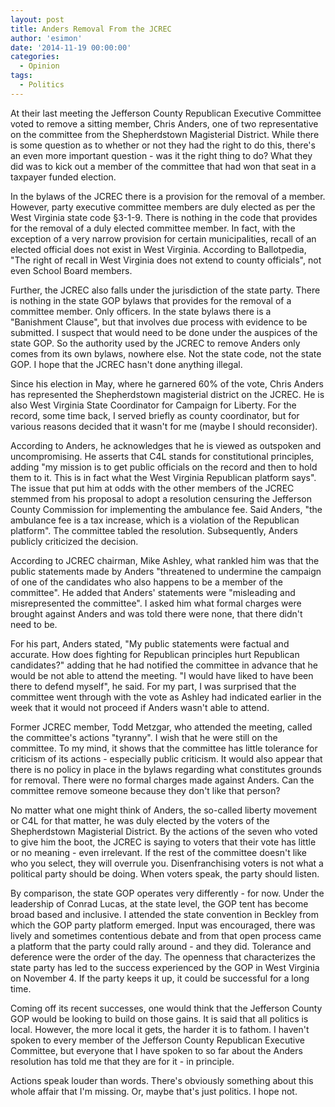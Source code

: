 ```yaml
---
layout: post
title: Anders Removal From the JCREC
author: 'esimon'
date: '2014-11-19 00:00:00'
categories:
  - Opinion
tags:
  - Politics
---
```

At their last meeting the Jefferson County Republican Executive Committee voted to remove a sitting member, Chris Anders, one of two representative on the committee from the Shepherdstown Magisterial District. While there is some question as to whether or not they had the right to do this, there's an even more important question - was it the right thing to do? What they did was to kick out a member of the committee that had won that seat in a taxpayer funded election. 

In the bylaws of the JCREC there is a provision for the removal of a member. However, party executive committee members are duly elected as per the West Virginia state code §3-1-9. There is nothing in the code that provides for the removal of a duly elected committee member. In fact, with the exception of a very narrow provision for certain municipalities, recall of an elected official does not exist in West Virginia. According to Ballotpedia, "The right of recall in West Virginia does not extend to county officials", not even School Board members. 

Further, the JCREC also falls under the jurisdiction of the state party. There is nothing in the state GOP bylaws that provides for the removal of a committee member. Only officers. In the state bylaws there is a "Banishment Clause", but that involves due process with evidence to be submitted. I suspect that would need to be done under the auspices of the state GOP. So the authority used by the JCREC to remove Anders only comes from its own bylaws, nowhere else. Not the state code, not the state GOP. I hope that the JCREC hasn't done anything illegal. 

Since his election in May, where he garnered 60% of the vote, Chris Anders has represented the Shepherdstown magisterial district on the JCREC. He is also West Virginia State Coordinator for Campaign for Liberty. For the record, some time back, I served briefly as county coordinator, but for various reasons decided that it wasn't for me (maybe I should reconsider). 

According to Anders, he acknowledges that he is viewed as outspoken and uncompromising. He asserts that C4L stands for constitutional principles, adding "my mission is to get public officials on the record and then to hold them to it. This is in fact what the West Virginia Republican platform says". The issue that put him at odds with the other members of the JCREC stemmed from his proposal to adopt a resolution censuring the Jefferson County Commission for implementing the ambulance fee. Said Anders, "the ambulance fee is a tax increase, which is a violation of the Republican platform". The committee tabled the resolution. Subsequently, Anders publicly criticized the decision. 

According to JCREC chairman, Mike Ashley, what rankled him was that the public statements made by Anders "threatened to undermine the campaign of one of the candidates who also happens to be a member of the committee". He added that Anders' statements were "misleading and misrepresented the committee". I asked him what formal charges were brought against Anders and was told there were none, that there didn't need to be. 

For his part, Anders stated, "My public statements were factual and accurate. How does fighting for Republican principles hurt Republican candidates?" adding that he had notified the committee in advance that he would be not able to attend the meeting. "I would have liked to have been there to defend myself", he said. For my part, I was surprised that the committee went through with the vote as Ashley had indicated earlier in the week that it would not proceed if Anders wasn't able to attend. 

Former JCREC member, Todd Metzgar, who attended the meeting, called the committee's actions "tyranny". I wish that he were still on the committee. To my mind, it shows that the committee has little tolerance for criticism of its actions - especially public criticism. It would also appear that there is no policy in place in the bylaws regarding what constitutes grounds for removal. There were no formal charges made against Anders. Can the committee remove someone because they don't like that person? 

No matter what one might think of Anders, the so-called liberty movement or C4L for that matter, he was duly elected by the voters of the Shepherdstown Magisterial District. By the actions of the seven who voted to give him the boot, the JCREC is saying to voters that their vote has little or no meaning - even irrelevant. If the rest of the committee doesn't like who you select, they will overrule you. Disenfranchising voters is not what a political party should be doing. When voters speak, the party should listen. 

By comparison, the state GOP operates very differently - for now. Under the leadership of Conrad Lucas, at the state level, the GOP tent has become broad based and inclusive. I attended the state convention in Beckley from which the GOP party platform emerged. Input was encouraged, there was lively and sometimes contentious debate and from that open process came a platform that the party could rally around - and they did. Tolerance and deference were the order of the day. The openness that characterizes the state party has led to the success experienced by the GOP in West Virginia on November 4. If the party keeps it up, it could be successful for a long time. 

Coming off its recent successes, one would think that the Jefferson County GOP would be looking to build on those gains. It is said that all politics is local. However, the more local it gets, the harder it is to fathom. I haven't spoken to every member of the Jefferson County Republican Executive Committee, but everyone that I have spoken to so far about the Anders resolution has told me that they are for it - in principle. 

Actions speak louder than words. There's obviously something about this whole affair that I'm missing. Or, maybe that's just politics. I hope not. 


